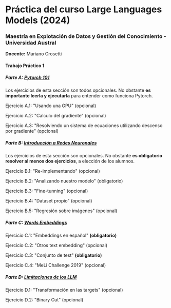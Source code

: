 # Práctica del curso Large Languages Models (2024)
### Maestría en Explotación de Datos y Gestión del Conocimiento - Universidad Austral
**Docente:** Mariano Crosetti

#### Trabajo Práctico 1

##### Parte A: [Pytorch 101](https://github.com/mariano22/llm-austral/blob/main/TP1/TP1_pytorch101.ipynb)

Los ejercicios de esta sección son todos opcionales. No obstante **es importante leerla y ejecutarla** para entender como funciona Pytorch.

Ejercicio A.1: "Usando una GPU" (opcional)

Ejercicio A.2: "Calculo del gradiente" (opcional)

Ejercicio A.3: "Resolviendo un sistema de ecuaciones utilizando descenso por gradiente" (opcional)

##### Parte B: [Introducción a Redes Neuronales](https://github.com/mariano22/llm-austral/blob/main/TP1/TP1_NeuralNetwork101.ipynb)

Los ejercicios de esta sección son opcionales. No obstante **es obligatorio resolver al menos dos ejercicios**, a elección de los alumnos.

Ejercicio B.1: "Re-implementando" (opcional)

Ejercicio B.2: "Analizando nuestro modelo" (obligatorio)

Ejercicio B.3: "Fine-tunning" (opcional)

Ejercicio B.4: "Dataset propio" (opcional)

Ejercicio B.5: "Regresión sobre imágenes" (opcional)

##### Parte C: [Words Embeddings](https://github.com/mariano22/llm-austral/blob/main/TP1/TP1_WordsEmbeddings.ipynb)

Ejercicio C.1: "Embeddings en español" **(obligatorio)**

Ejercicio C.2: "Otros text embedding" (opcional)

Ejercicio C.3: "Conjunto de test" **(obligatorio)**

Ejercicio C.4: "MeLi Challenge 2019" (opcional)

##### Parte D: [Límitaciones de los LLM](https://github.com/mariano22/llm-austral/blob/main/TP1/TP1_LimitacionesLLM.ipynb)

Ejercicio D.1: "Transformación en las targets" (opcional)

Ejercicio D.2: "Binary Cut" (opcional)
